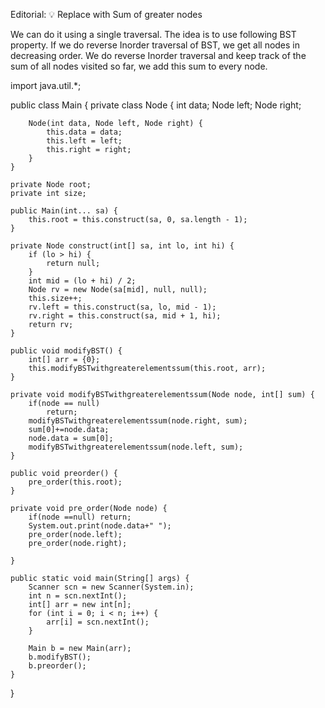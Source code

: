 Editorial: 💡 Replace with Sum of greater nodes

We can do it using a single traversal. The idea is to use following BST property. If we do reverse Inorder traversal of BST, we get all nodes in decreasing order. We do reverse Inorder traversal and keep track of the sum of all nodes visited so far, we add this sum to every node.


import java.util.*;

public class Main {
    private class Node {
        int data;
        Node left;
        Node right;

        Node(int data, Node left, Node right) {
            this.data = data;
            this.left = left;
            this.right = right;
        }
    }

    private Node root;
    private int size;

    public Main(int... sa) {
        this.root = this.construct(sa, 0, sa.length - 1);
    }

    private Node construct(int[] sa, int lo, int hi) {
        if (lo > hi) {
            return null;
        }
        int mid = (lo + hi) / 2;
        Node rv = new Node(sa[mid], null, null);
        this.size++;
        rv.left = this.construct(sa, lo, mid - 1);
        rv.right = this.construct(sa, mid + 1, hi);
        return rv;
    }

    public void modifyBST() {
        int[] arr = {0};
        this.modifyBSTwithgreaterelementssum(this.root, arr);
    }

    private void modifyBSTwithgreaterelementssum(Node node, int[] sum) {
        if(node == null)
            return;
        modifyBSTwithgreaterelementssum(node.right, sum);
        sum[0]+=node.data;
        node.data = sum[0];
        modifyBSTwithgreaterelementssum(node.left, sum);
    }

    public void preorder() {
        pre_order(this.root);
    }

    private void pre_order(Node node) {
        if(node ==null) return;
        System.out.print(node.data+" ");
        pre_order(node.left);
        pre_order(node.right);

    }

    public static void main(String[] args) {
        Scanner scn = new Scanner(System.in);
        int n = scn.nextInt();
        int[] arr = new int[n];
        for (int i = 0; i < n; i++) {
            arr[i] = scn.nextInt();
        }

        Main b = new Main(arr);
        b.modifyBST();
        b.preorder();
    }

}